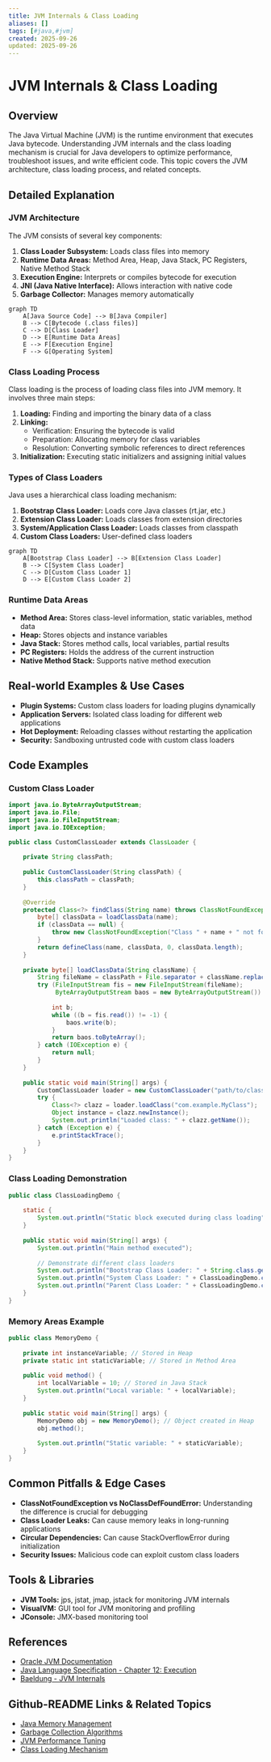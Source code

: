```yaml
---
title: JVM Internals & Class Loading
aliases: []
tags: [#java,#jvm]
created: 2025-09-26
updated: 2025-09-26
---
```


# JVM Internals & Class Loading

## Overview

The Java Virtual Machine (JVM) is the runtime environment that executes Java bytecode. Understanding JVM internals and the class loading mechanism is crucial for Java developers to optimize performance, troubleshoot issues, and write efficient code. This topic covers the JVM architecture, class loading process, and related concepts.

## Detailed Explanation

### JVM Architecture

The JVM consists of several key components:

1. **Class Loader Subsystem:** Loads class files into memory
2. **Runtime Data Areas:** Method Area, Heap, Java Stack, PC Registers, Native Method Stack
3. **Execution Engine:** Interprets or compiles bytecode for execution
4. **JNI (Java Native Interface):** Allows interaction with native code
5. **Garbage Collector:** Manages memory automatically

```mermaid
graph TD
    A[Java Source Code] --> B[Java Compiler]
    B --> C[Bytecode (.class files)]
    C --> D[Class Loader]
    D --> E[Runtime Data Areas]
    E --> F[Execution Engine]
    F --> G[Operating System]
```

### Class Loading Process

Class loading is the process of loading class files into JVM memory. It involves three main steps:

1. **Loading:** Finding and importing the binary data of a class
2. **Linking:** 
   - Verification: Ensuring the bytecode is valid
   - Preparation: Allocating memory for class variables
   - Resolution: Converting symbolic references to direct references
3. **Initialization:** Executing static initializers and assigning initial values

### Types of Class Loaders

Java uses a hierarchical class loading mechanism:

1. **Bootstrap Class Loader:** Loads core Java classes (rt.jar, etc.)
2. **Extension Class Loader:** Loads classes from extension directories
3. **System/Application Class Loader:** Loads classes from classpath
4. **Custom Class Loaders:** User-defined class loaders

```mermaid
graph TD
    A[Bootstrap Class Loader] --> B[Extension Class Loader]
    B --> C[System Class Loader]
    C --> D[Custom Class Loader 1]
    D --> E[Custom Class Loader 2]
```

### Runtime Data Areas

- **Method Area:** Stores class-level information, static variables, method data
- **Heap:** Stores objects and instance variables
- **Java Stack:** Stores method calls, local variables, partial results
- **PC Registers:** Holds the address of the current instruction
- **Native Method Stack:** Supports native method execution

## Real-world Examples & Use Cases

- **Plugin Systems:** Custom class loaders for loading plugins dynamically
- **Application Servers:** Isolated class loading for different web applications
- **Hot Deployment:** Reloading classes without restarting the application
- **Security:** Sandboxing untrusted code with custom class loaders

## Code Examples

### Custom Class Loader

```java
import java.io.ByteArrayOutputStream;
import java.io.File;
import java.io.FileInputStream;
import java.io.IOException;

public class CustomClassLoader extends ClassLoader {
    
    private String classPath;
    
    public CustomClassLoader(String classPath) {
        this.classPath = classPath;
    }
    
    @Override
    protected Class<?> findClass(String name) throws ClassNotFoundException {
        byte[] classData = loadClassData(name);
        if (classData == null) {
            throw new ClassNotFoundException("Class " + name + " not found");
        }
        return defineClass(name, classData, 0, classData.length);
    }
    
    private byte[] loadClassData(String className) {
        String fileName = classPath + File.separator + className.replace('.', File.separatorChar) + ".class";
        try (FileInputStream fis = new FileInputStream(fileName);
             ByteArrayOutputStream baos = new ByteArrayOutputStream()) {
            
            int b;
            while ((b = fis.read()) != -1) {
                baos.write(b);
            }
            return baos.toByteArray();
        } catch (IOException e) {
            return null;
        }
    }
    
    public static void main(String[] args) {
        CustomClassLoader loader = new CustomClassLoader("path/to/classes");
        try {
            Class<?> clazz = loader.loadClass("com.example.MyClass");
            Object instance = clazz.newInstance();
            System.out.println("Loaded class: " + clazz.getName());
        } catch (Exception e) {
            e.printStackTrace();
        }
    }
}
```

### Class Loading Demonstration

```java
public class ClassLoadingDemo {
    
    static {
        System.out.println("Static block executed during class loading");
    }
    
    public static void main(String[] args) {
        System.out.println("Main method executed");
        
        // Demonstrate different class loaders
        System.out.println("Bootstrap Class Loader: " + String.class.getClassLoader());
        System.out.println("System Class Loader: " + ClassLoadingDemo.class.getClassLoader());
        System.out.println("Parent Class Loader: " + ClassLoadingDemo.class.getClassLoader().getParent());
    }
}
```

### Memory Areas Example

```java
public class MemoryDemo {
    
    private int instanceVariable; // Stored in Heap
    private static int staticVariable; // Stored in Method Area
    
    public void method() {
        int localVariable = 10; // Stored in Java Stack
        System.out.println("Local variable: " + localVariable);
    }
    
    public static void main(String[] args) {
        MemoryDemo obj = new MemoryDemo(); // Object created in Heap
        obj.method();
        
        System.out.println("Static variable: " + staticVariable);
    }
}
```

## Common Pitfalls & Edge Cases

- **ClassNotFoundException vs NoClassDefFoundError:** Understanding the difference is crucial for debugging
- **Class Loader Leaks:** Can cause memory leaks in long-running applications
- **Circular Dependencies:** Can cause StackOverflowError during initialization
- **Security Issues:** Malicious code can exploit custom class loaders

## Tools & Libraries

- **JVM Tools:** jps, jstat, jmap, jstack for monitoring JVM internals
- **VisualVM:** GUI tool for JVM monitoring and profiling
- **JConsole:** JMX-based monitoring tool

## References

- [Oracle JVM Documentation](https://docs.oracle.com/javase/8/docs/technotes/guides/vm/index.html)
- [Java Language Specification - Chapter 12: Execution](https://docs.oracle.com/javase/specs/jls/se17/html/jls-12.html)
- [Baeldung - JVM Internals](https://www.baeldung.com/jvm)

## Github-README Links & Related Topics

- [Java Memory Management](../java-memory-management/README.md)
- [Garbage Collection Algorithms](../garbage-collection-algorithms/README.md)
- [JVM Performance Tuning](../jvm-performance-tuning/README.md)
- [Class Loading Mechanism](../class-loading-mechanism/README.md)